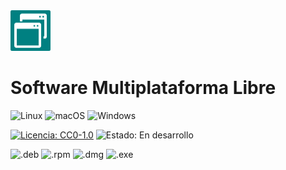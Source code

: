 <img src="/assets/img/banner.png" alt="logo" width="64" />

# Software Multiplataforma Libre
![Linux](https://img.shields.io/badge/Linux-green) ![macOS](https://img.shields.io/badge/macOS-red) ![Windows](https://img.shields.io/badge/Windows-blue)

[![Licencia: CC0-1.0](https://img.shields.io/badge/Licencia-CC0--1.0-lightgrey)](http://creativecommons.org/publicdomain/zero/1.0/) ![Estado: En desarrollo](https://img.shields.io/badge/Estado-En%20desarrollo-yellow) 

![.deb](https://img.shields.io/badge/.deb-orange) ![.rpm](https://img.shields.io/badge/.rpm-orange) ![.dmg](https://img.shields.io/badge/.dmg-orange) ![.exe](https://img.shields.io/badge/.exe-orange)
